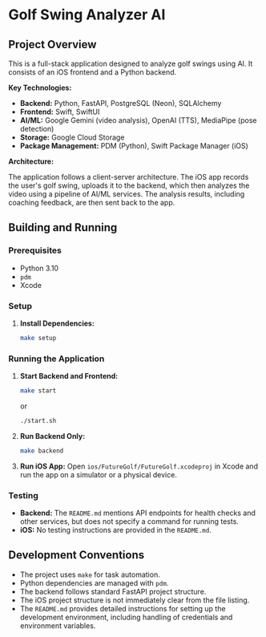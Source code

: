 # Golf Swing Analyzer AI

## Project Overview

This is a full-stack application designed to analyze golf swings using AI. It consists of an iOS frontend and a Python backend.

**Key Technologies:**

*   **Backend:** Python, FastAPI, PostgreSQL (Neon), SQLAlchemy
*   **Frontend:** Swift, SwiftUI
*   **AI/ML:** Google Gemini (video analysis), OpenAI (TTS), MediaPipe (pose detection)
*   **Storage:** Google Cloud Storage
*   **Package Management:** PDM (Python), Swift Package Manager (iOS)

**Architecture:**

The application follows a client-server architecture. The iOS app records the user's golf swing, uploads it to the backend, which then analyzes the video using a pipeline of AI/ML services. The analysis results, including coaching feedback, are then sent back to the app.

## Building and Running

### Prerequisites

*   Python 3.10
*   `pdm`
*   Xcode

### Setup

1.  **Install Dependencies:**
    ```bash
    make setup
    ```

### Running the Application

1.  **Start Backend and Frontend:**
    ```bash
    make start
    ```
    or
    ```bash
    ./start.sh
    ```

2.  **Run Backend Only:**
    ```bash
    make backend
    ```

3.  **Run iOS App:**
    Open `ios/FutureGolf/FutureGolf.xcodeproj` in Xcode and run the app on a simulator or a physical device.

### Testing

*   **Backend:** The `README.md` mentions API endpoints for health checks and other services, but does not specify a command for running tests.
*   **iOS:** No testing instructions are provided in the `README.md`.

## Development Conventions

*   The project uses `make` for task automation.
*   Python dependencies are managed with `pdm`.
*   The backend follows standard FastAPI project structure.
*   The iOS project structure is not immediately clear from the file listing.
*   The `README.md` provides detailed instructions for setting up the development environment, including handling of credentials and environment variables.
